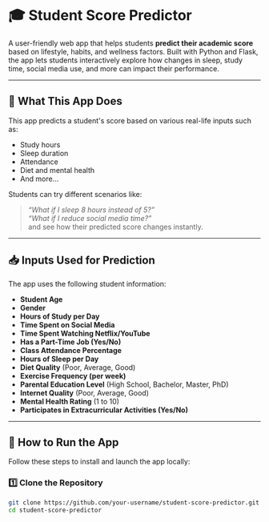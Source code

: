 # 🎓 Student Score Predictor

A user-friendly web app that helps students **predict their academic score** based on lifestyle, habits, and wellness factors. Built with Python and Flask, the app lets students interactively explore how changes in sleep, study time, social media use, and more can impact their performance.

---

## 🌟 What This App Does

This app predicts a student's score based on various real-life inputs such as:

- Study hours
- Sleep duration
- Attendance
- Diet and mental health
- And more...

Students can try different scenarios like:  
> *“What if I sleep 8 hours instead of 5?”*  
> *“What if I reduce social media time?”*  
and see how their predicted score changes instantly.

---

## 📥 Inputs Used for Prediction

The app uses the following student information:

- **Student Age**
- **Gender**
- **Hours of Study per Day**
- **Time Spent on Social Media**
- **Time Spent Watching Netflix/YouTube**
- **Has a Part-Time Job (Yes/No)**
- **Class Attendance Percentage**
- **Hours of Sleep per Day**
- **Diet Quality** (Poor, Average, Good)
- **Exercise Frequency (per week)**
- **Parental Education Level** (High School, Bachelor, Master, PhD)
- **Internet Quality** (Poor, Average, Good)
- **Mental Health Rating** (1 to 10)
- **Participates in Extracurricular Activities (Yes/No)**

---

## 🚀 How to Run the App

Follow these steps to install and launch the app locally:

### 1️⃣ Clone the Repository

```bash
git clone https://github.com/your-username/student-score-predictor.git
cd student-score-predictor
